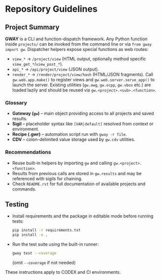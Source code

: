 # Repository Guidelines

## Project Summary
**GWAY** is a CLI and function-dispatch framework. Any Python function inside
`projects/` can be invoked from the command line or via ``from gway import gw``.
Dispatcher helpers expose special functions as web routes:
- ``view_*`` → ``/project/view`` (HTML output, optionally method specific ``view_get_*``/``view_post_*``).
- ``api_*`` → ``/api/project/view`` (JSON output).
- ``render_*`` → ``/render/project/view/hash`` (HTML/JSON fragments).
Call ``gw.web.app.make()`` to register views and ``gw.web.server.serve_app()`` to launch the server.
Existing utilities (``gw.awg``, ``gw.ocpp``, ``gw.vbox`` etc.) are loaded lazily and should be reused via
``gw.<project>.<sub>.<function>``.

### Glossary
* **Gateway (`gw`)** – main object providing access to all projects and saved results.
* **Sigil** – placeholder syntax like ``[VAR|default]`` resolved from context or environment.
* **Recipe (.gwr)** – automation script run with ``gway -r file``.
* **CDV** – colon-delimited value storage used by ``gw.cdv`` utilities.

### Recommendations
* Reuse built-in helpers by importing ``gw`` and calling ``gw.<project>.<function>``.
* Results from previous calls are stored in ``gw.results`` and may be referenced with sigils for chaining.
* Check ``README.rst`` for full documentation of available projects and commands.

## Testing
- Install requirements and the package in editable mode before running tests:
  ```bash
  pip install -r requirements.txt
  pip install -e .
  ```
- Run the test suite using the built-in runner:
  ```bash
  gway test --coverage
  ```
  (omit `--coverage` if not needed)

These instructions apply to CODEX and CI environments.
